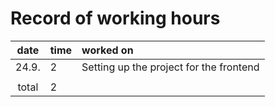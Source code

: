 # Record of working hours

| date | time | worked on  |
| :----:|:-----| :-----|
| 24.9. | 2 | Setting up the project for the frontend |
|  |  |  |
| total | 2 |  | 
